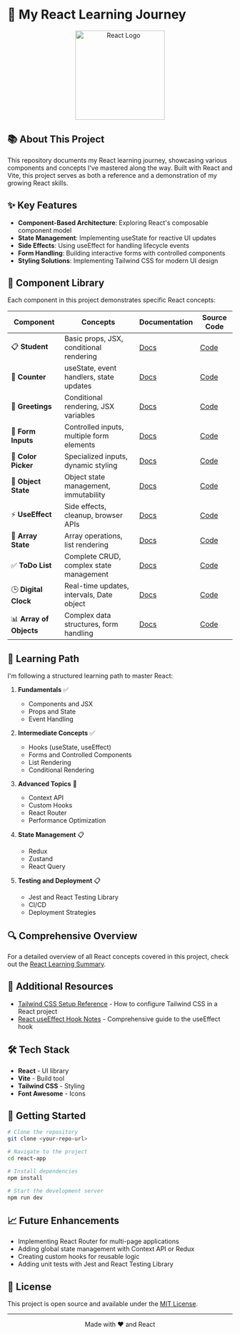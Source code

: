 # 🚀 My React Learning Journey

<div align="center">
  <img src="https://upload.wikimedia.org/wikipedia/commons/a/a7/React-icon.svg" alt="React Logo" width="200" height="200">
</div>

## 📚 About This Project

This repository documents my React learning journey, showcasing various components and concepts I've mastered along the way. Built with React and Vite, this project serves as both a reference and a demonstration of my growing React skills.

## ✨ Key Features

- **Component-Based Architecture**: Exploring React's composable component model
- **State Management**: Implementing useState for reactive UI updates
- **Side Effects**: Using useEffect for handling lifecycle events
- **Form Handling**: Building interactive forms with controlled components
- **Styling Solutions**: Implementing Tailwind CSS for modern UI design

## 🧩 Component Library

Each component in this project demonstrates specific React concepts:

| Component               | Concepts                                  | Documentation                                | Source Code                              |
| ----------------------- | ----------------------------------------- | -------------------------------------------- | ---------------------------------------- |
| 📋 **Student**          | Basic props, JSX, conditional rendering   | [Docs](./docs/student-component.md)          | [Code](./src/Student.jsx)                |
| 🔢 **Counter**          | useState, event handlers, state updates   | [Docs](./docs/counter-component.md)          | [Code](./src/counter.jsx)                |
| 👋 **Greetings**        | Conditional rendering, JSX variables      | [Docs](./docs/greetings-component.md)        | [Code](./src/greetings.jsx)              |
| 📝 **Form Inputs**      | Controlled inputs, multiple form elements | [Docs](./docs/form-inputs-component.md)      | [Code](./src/onchange.jsx)               |
| 🎨 **Color Picker**     | Specialized inputs, dynamic styling       | [Docs](./docs/color-picker-component.md)     | [Code](./src/ColorPicker.jsx)            |
| 🚗 **Object State**     | Object state management, immutability     | [Docs](./docs/object-state-component.md)     | [Code](./src/ObjectUpdation.jsx)         |
| ⚡ **UseEffect**        | Side effects, cleanup, browser APIs       | [Docs](./docs/useEffect-component.md)        | [Code](./src/UseEffect.jsx)              |
| 🍔 **Array State**      | Array operations, list rendering          | [Docs](./docs/array-state-component.md)      | [Code](./src/ArrayUpdation.jsx)          |
| ✅ **ToDo List**        | Complete CRUD, complex state management   | [Docs](./docs/todo-list-component.md)        | [Code](./src/ToDoListApp.jsx)            |
| 🕒 **Digital Clock**    | Real-time updates, intervals, Date object | [Docs](./docs/digital-clock-component.md)    | [Code](./src/DigitalClock.jsx)           |
| 📊 **Array of Objects** | Complex data structures, form handling    | [Docs](./docs/array-of-objects-component.md) | [Code](./src/ArrayOfObjectsUpdation.jsx) |

## 📖 Learning Path

I'm following a structured learning path to master React:

1. **Fundamentals** ✅

   - Components and JSX
   - Props and State
   - Event Handling

2. **Intermediate Concepts** ✅

   - Hooks (useState, useEffect)
   - Forms and Controlled Components
   - List Rendering
   - Conditional Rendering

3. **Advanced Topics** 🔄

   - Context API
   - Custom Hooks
   - React Router
   - Performance Optimization

4. **State Management** 📋

   - Redux
   - Zustand
   - React Query

5. **Testing and Deployment** 📋
   - Jest and React Testing Library
   - CI/CD
   - Deployment Strategies

## 🔍 Comprehensive Overview

For a detailed overview of all React concepts covered in this project, check out the [React Learning Summary](./docs/react-learning-summary.md).

## 📓 Additional Resources

- [Tailwind CSS Setup Reference](./docs/tailwind-setup-reference.md) - How to configure Tailwind CSS in a React project
- [React useEffect Hook Notes](./docs/react-useEffect-notes.md) - Comprehensive guide to the useEffect hook

## 🛠️ Tech Stack

- **React** - UI library
- **Vite** - Build tool
- **Tailwind CSS** - Styling
- **Font Awesome** - Icons

## 🚀 Getting Started

```bash
# Clone the repository
git clone <your-repo-url>

# Navigate to the project
cd react-app

# Install dependencies
npm install

# Start the development server
npm run dev
```

## 📈 Future Enhancements

- Implementing React Router for multi-page applications
- Adding global state management with Context API or Redux
- Creating custom hooks for reusable logic
- Adding unit tests with Jest and React Testing Library

## 📝 License

This project is open source and available under the [MIT License](LICENSE).

---

<div align="center">
  <p>Made with ❤️ and React</p>
</div>
